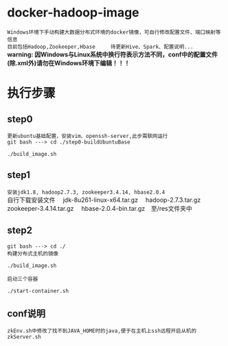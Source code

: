 # docker-hadoop-image
`Windows环境下手动构建大数据分布式环境的docker镜像，可自行修改配置文件、端口映射等信息`
<br/>
`目前包括Hadoop,Zookeeper,Hbase     待更新Hive、Spark、配置说明...`
<br/>
**warning: 因Windows与Linux系统中换行符表示方法不同，conf中的配置文件(除.xml外)请勿在Windows环境下编辑！！！**
# 执行步骤
## step0
`更新ubuntu基础配置，安装vim、openssh-server,此步需联网运行`
<br/>
`git bash ---> cd ./step0-buildUbuntuBase`
```
./build_image.sh
```
## step1
`安装jdk1.8, hadoop2.7.3, zookeeper3.4.14, hbase2.0.4`
<br/>
自行下载安装文件
&emsp;jdk-8u261-linux-x64.tar.gz
&emsp;hadoop-2.7.3.tar.gz
&emsp;zookeeper-3.4.14.tar.gz
&emsp;hbase-2.0.4-bin.tar.gz&emsp;至/res文件夹中
## step2
`git bash ---> cd ./`
<br/>
`构建分布式主机的镜像`
```
./build_image.sh
```
`启动三个容器`
```
./start-container.sh
```
## conf说明
`zkEnv.sh中修改了找不到JAVA_HOME时的java,便于在主机上ssh远程开启从机的zkServer.sh`
